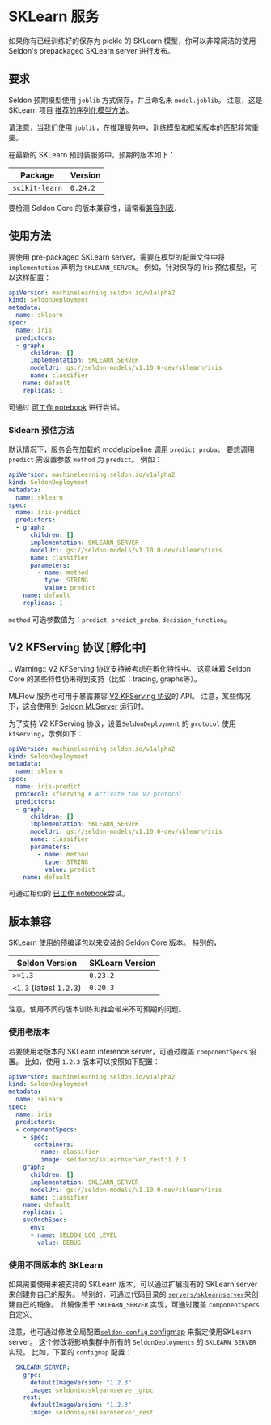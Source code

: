 # SKLearn 服务

如果你有已经训练好的保存为 pickle 的 SKLearn 模型，你可以非常简洁的使用 Seldon's prepackaged SKLearn server 进行发布。

## 要求

Seldon 预期模型使用 `joblib` 方式保存，并且命名未 `model.joblib`。
注意，这是 SKLearn 项目 [推荐的序列化模型方法](https://scikit-learn.org/stable/modules/model_persistence.html)。

请注意，当我们使用 `joblib`，在推理服务中，训练模型和框架版本的匹配非常重要。

在最新的 SKLearn 预封装服务中，预期的版本如下：

| Package | Version |
| ------ | ----- |
| `scikit-learn` | `0.24.2` |

要检测 Seldon Core 的版本兼容性，请常看[兼容列表](#version-compatibility).

## 使用方法

要使用 pre-packaged SKLearn server，需要在模型的配置文件中将 `implementation` 声明为 `SKLEARN_SERVER`。
例如，针对保存的 Iris 预估模型，可以这样配置：

```yaml
apiVersion: machinelearning.seldon.io/v1alpha2
kind: SeldonDeployment
metadata:
  name: sklearn
spec:
  name: iris
  predictors:
  - graph:
      children: []
      implementation: SKLEARN_SERVER
      modelUri: gs://seldon-models/v1.10.0-dev/sklearn/iris
      name: classifier
    name: default
    replicas: 1

```

可通过 [可工作
notebook](../examples/server_examples.html) 进行尝试。

### Sklearn 预估方法

默认情况下，服务会在加载的 model/pipeline 调用 `predict_proba`。
要想调用 `predict` 需设置参数 `method` 为 `predict`。
例如：

```yaml
apiVersion: machinelearning.seldon.io/v1alpha2
kind: SeldonDeployment
metadata:
  name: sklearn
spec:
  name: iris-predict
  predictors:
  - graph:
      children: []
      implementation: SKLEARN_SERVER
      modelUri: gs://seldon-models/v1.10.0-dev/sklearn/iris
      name: classifier
      parameters:
        - name: method
          type: STRING
          value: predict
    name: default
    replicas: 1
```

`method` 可选参数值为：`predict`, `predict_proba`,
`decision_function`。


## V2 KFServing 协议 [孵化中]

.. Warning:: 
  V2 KFServing 协议支持被考虑在孵化特性中。
  这意味着 Seldon Core 的某些特性仍未得到支持（比如：tracing, graphs等）。

MLFlow 服务也可用于暴露兼容 [V2
KFServing 协议](../graph/protocols.md#v2-kfserving-protocol)的 API。
注意，某些情况下，这会使用到 [Seldon
MLServer](https://github.com/SeldonIO/MLServer) 运行时。

为了支持 V2 KFServing 协议，设置`SeldonDeployment` 的 `protocol` 使用 `kfserving`，示例如下：

```yaml
apiVersion: machinelearning.seldon.io/v1alpha2
kind: SeldonDeployment
metadata:
  name: sklearn
spec:
  name: iris-predict
  protocol: kfserving # Activate the V2 protocol
  predictors:
  - graph:
      children: []
      implementation: SKLEARN_SERVER
      modelUri: gs://seldon-models/v1.10.0-dev/sklearn/iris
      name: classifier
      parameters:
        - name: method
          type: STRING
          value: predict
    name: default
```

可通过相似的 [已工作
notebook](../examples/server_examples.html)尝试。

## 版本兼容

SKLearn 使用的预编译包以来安装的 Seldon Core 版本。
特别的，

| Seldon Version | SKLearn Version |
| -------------- | --------------- |
| `>=1.3`          | `0.23.2`          |
| `<1.3` (latest `1.2.3`)          | `0.20.3`          |

注意，使用不同的版本训练和推会带来不可预期的问题。

### 使用老版本

若要使用老版本的 SKLearn inference server，可通过覆盖 `componentSpecs` 设置。
比如，使用 `1.2.3` 版本可以按照如下配置：

```yaml
apiVersion: machinelearning.seldon.io/v1alpha2
kind: SeldonDeployment
metadata:
  name: sklearn
spec:
  name: iris
  predictors:
  - componentSpecs:
    - spec:
       containers:
       - name: classifier
         image: seldonio/sklearnserver_rest:1.2.3
    graph:
      children: []
      implementation: SKLEARN_SERVER
      modelUri: gs://seldon-models/v1.10.0-dev/sklearn/iris
      name: classifier
    name: default
    replicas: 1
    svcOrchSpec: 
      env: 
      - name: SELDON_LOG_LEVEL
        value: DEBUG
```

### 使用不同版本的 SKLearn

如果需要使用未被支持的 SKLearn 版本，可以通过扩展现有的 SKLearn server 来创建你自己的服务。
特别的，可通过代码目录的
[`servers/sklearnserver`](https://github.com/SeldonIO/seldon-core/tree/master/servers/sklearnserver)来创建自己的镜像。
此镜像用于 `SKLEARN_SERVER` 实现，可通过覆盖 `componentSpecs` 自定义。

注意，也可通过修改全局配置[`seldon-config` configmap](custom.md) 来指定使用SKLearn server。
这个修改将影响集群中所有的 `SeldonDeployments` 的 `SKLEARN_SERVER` 实现。
比如，下面的 `configmap` 配置：

```yaml
  SKLEARN_SERVER:
    grpc:
      defaultImageVersion: "1.2.3"
      image: seldonio/sklearnserver_grpc
    rest:
      defaultImageVersion: "1.2.3"
      image: seldonio/sklearnserver_rest
```
